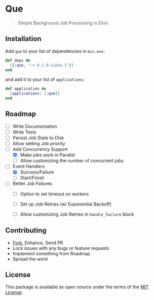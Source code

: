 Que
===

> Simple Background Job Processing in Elixir



## Installation

Add `que` to your list of dependencies in `mix.exs`:

```elixir
def deps do
  [{:que, "~> 0.1.0-alpha.1"}]
end
```

and add it to your list of `applications`:

```elixir
def application do
  [applications: [:que]]
end
```



## Roadmap

 - [ ] Write Documentation
 - [ ] Write Tests
 - [ ] Persist Job State to Disk
 - [ ] Allow setting Job priority
 - [ ] Add Concurrency Support
    - [x] Make jobs work in Parallel
    - [ ] Allow customizing the number of concurrent jobs
 - [ ] Event Handlers
    - [x] Success/Failure
    - [ ] Start/Finish
 - [ ] Better Job Failures
    - [ ] Option to set timeout on workers
    - [ ] Set up Job Retries (w/ Exponential Backoff)
    - [ ] Allow customizing Job Retries in `handle_failure` block




## Contributing

 - [Fork][github-fork], Enhance, Send PR
 - Lock issues with any bugs or feature requests
 - Implement something from Roadmap
 - Spread the word



## License

This package is available as open source under the terms of the [MIT License][license].



  [license]:          http://opensource.org/licenses/MIT

  [hexpm]:            https://hex.pm/packages/que
  [docs]:             https://hexdocs.pm/que/Que.html

  [github-fork]:      https://github.com/sheharyarn/que/fork

